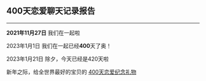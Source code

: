 ## 400天恋爱聊天记录报告
***
**2021年11月27日** 我们在一起啦  

2023年1月1日 我们在一起已经**400**天了奥！

2023年1月21日 除夕，今天已经是420天啦

新年之际，给全世界最好的宝贝的 [400天恋爱纪念礼物](https://www.maka.im/mk-viewer-7/h5/603444770/ZJQ20IV4W603444770?mode=&detail=)

